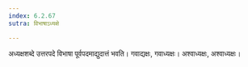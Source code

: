```yaml
---
index: 6.2.67
sutra: विभाषाऽध्यक्षे

---
```

अध्यक्षशब्दे उत्तरपदे विभाषा पूर्वपदमाद्युदात्तं भवति। गवाद्यक्षः, गवाध्यक्षः। अश्वाध्यक्षः, अश्वाध्यक्षः।